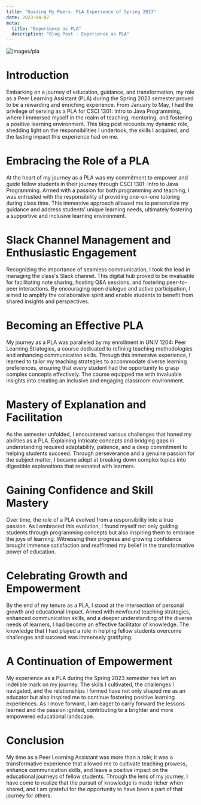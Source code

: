```yaml
---
title: "Guiding My Peers: PLA Experience of Spring 2023"
date: 2023-04-07
meta: 
  title: "Experience as PLA"
  description: "Blog Post - Experience as PLA"
---
```


![images/pla](/images/pla.jpg)

# Introduction
Embarking on a journey of education, guidance, and transformation, my role as a Peer Learning Assistant (PLA) during the Spring 2023 semester proved to be a rewarding and enriching experience. From January to May, I had the privilege of serving as a PLA for CSCI 1301: Intro to Java Programming, where I immersed myself in the realm of teaching, mentoring, and fostering a positive learning environment. This blog post recounts my dynamic role, shedding light on the responsibilities I undertook, the skills I acquired, and the lasting impact this experience had on me.

# Embracing the Role of a PLA
At the heart of my journey as a PLA was my commitment to empower and guide fellow students in their journey through CSCI 1301: Intro to Java Programming. Armed with a passion for both programming and teaching, I was entrusted with the responsibility of providing one-on-one tutoring during class time. This immersive approach allowed me to personalize my guidance and address students' unique learning needs, ultimately fostering a supportive and inclusive learning environment.

# Slack Channel Management and Enthusiastic Engagement
Recognizing the importance of seamless communication, I took the lead in managing the class's Slack channel. This digital hub proved to be invaluable for facilitating note sharing, hosting Q&A sessions, and fostering peer-to-peer interactions. By encouraging open dialogue and active participation, I aimed to amplify the collaborative spirit and enable students to benefit from shared insights and perspectives.

# Becoming an Effective PLA
My journey as a PLA was paralleled by my enrollment in UNIV 1204: Peer Learning Strategies, a course dedicated to refining teaching methodologies and enhancing communication skills. Through this immersive experience, I learned to tailor my teaching strategies to accommodate diverse learning preferences, ensuring that every student had the opportunity to grasp complex concepts effectively. The course equipped me with invaluable insights into creating an inclusive and engaging classroom environment.

# Mastery of Explanation and Facilitation
As the semester unfolded, I encountered various challenges that honed my abilities as a PLA. Explaining intricate concepts and bridging gaps in understanding required adaptability, patience, and a deep commitment to helping students succeed. Through perseverance and a genuine passion for the subject matter, I became adept at breaking down complex topics into digestible explanations that resonated with learners.

# Gaining Confidence and Skill Mastery
Over time, the role of a PLA evolved from a responsibility into a true passion. As I embraced this evolution, I found myself not only guiding students through programming concepts but also inspiring them to embrace the joys of learning. Witnessing their progress and growing confidence brought immense satisfaction and reaffirmed my belief in the transformative power of education.

# Celebrating Growth and Empowerment
By the end of my tenure as a PLA, I stood at the intersection of personal growth and educational impact. Armed with newfound teaching strategies, enhanced communication skills, and a deeper understanding of the diverse needs of learners, I had become an effective facilitator of knowledge. The knowledge that I had played a role in helping fellow students overcome challenges and succeed was immensely gratifying.

# A Continuation of Empowerment
My experience as a PLA during the Spring 2023 semester has left an indelible mark on my journey. The skills I cultivated, the challenges I navigated, and the relationships I formed have not only shaped me as an educator but also inspired me to continue fostering positive learning experiences. As I move forward, I am eager to carry forward the lessons learned and the passion ignited, contributing to a brighter and more empowered educational landscape.

# Conclusion
My time as a Peer Learning Assistant was more than a role; it was a transformative experience that allowed me to cultivate teaching prowess, enhance communication skills, and leave a positive impact on the educational journeys of fellow students. Through the lens of my journey, I have come to realize that the pursuit of knowledge is made richer when shared, and I am grateful for the opportunity to have been a part of that journey for others.